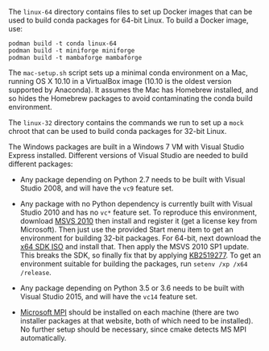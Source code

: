 The `linux-64` directory contains files to set up Docker images that
can be used to build conda packages for 64-bit Linux. To build a Docker
image, use:

    podman build -t conda linux-64
    podman build -t miniforge miniforge
    podman build -t mambaforge mambaforge

The `mac-setup.sh` script sets up a minimal conda environment on a Mac,
running OS X 10.10 in a VirtualBox image (10.10 is the oldest version supported
by Anaconda). It assumes the Mac has Homebrew installed, and so hides the
Homebrew packages to avoid contaminating the conda build environment.

The `linux-32` directory contains the commands we run to set up a `mock`
chroot that can be used to build conda packages for 32-bit Linux.

The Windows packages are built in a Windows 7 VM with Visual Studio Express
installed. Different versions of Visual Studio are needed to build different
packages:

 - Any package depending on Python 2.7 needs to be built with Visual Studio
   2008, and will have the `vc9` feature set.

 - Any package with no Python dependency is currently built with Visual
   Studio 2010 and has no `vc*` feature set. To reproduce this environment,
   download [MSVS 2010](http://download.microsoft.com/download/1/E/5/1E5F1C0A-0D5B-426A-A603-1798B951DDAE/VS2010Express1.iso)
   then install and register it (get a license key from Microsoft). Then just
   use the provided Start menu item to get an environment for building 32-bit
   packages. For 64-bit, next download the [x64 SDK ISO](http://download.microsoft.com/download/F/1/0/F10113F5-B750-4969-A255-274341AC6BCE/GRMSDKX_EN_DVD.iso)
   and install that. Then apply the MSVS 2010 SP1 update. This breaks the SDK,
   so finally fix that by applying [KB2519277](https://support.microsoft.com/en-us/kb/2519277).
   To get an environment suitable for building the packages, run
   `setenv /xp /x64 /release`.

 - Any package depending on Python 3.5 or 3.6 needs to be built with
   Visual Studio 2015, and will have the `vc14` feature set.

 - [Microsoft MPI](https://msdn.microsoft.com/en-us/library/bb524831.aspx)
   should be installed on each machine (there are two installer packages
   at that website, both of which need to be installed). No further setup
   should be necessary, since cmake detects MS MPI automatically.
